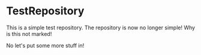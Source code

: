 TestRepository
==============

This is a simple test repository. The repository is now no longer simple! Why is this not marked!

No let's put some more stuff in!
